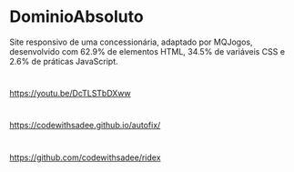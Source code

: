 # DominioAbsoluto
Site responsivo de uma concessionária, adaptado por MQJogos,
desenvolvido com 62.9% de elementos HTML, 34.5% de variáveis CSS e 
2.6% de práticas JavaScript.
#
https://youtu.be/DcTLSTbDXww
#
https://codewithsadee.github.io/autofix/
#
#
https://github.com/codewithsadee/ridex


